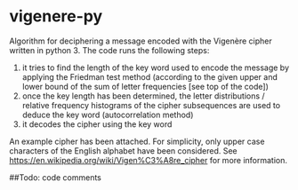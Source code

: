 # vigenere-py
Algorithm for deciphering a message encoded with the Vigenère cipher written in python 3.
The code runs the following steps:
1. it tries to find the length of the key word used to encode the message by applying the Friedman test method (according to the given upper and lower bound of the sum of letter frequencies [see top of the code])
2. once the key length has been determined, the letter distributions / relative frequency histograms of the cipher subsequences are used to deduce the key word (autocorrelation method)
3. it decodes the cipher using the key word

An example cipher has been attached. For simplicity, only upper case characters of the English alphabet have been considered. See https://en.wikipedia.org/wiki/Vigen%C3%A8re_cipher for more information.


##Todo:
code comments

